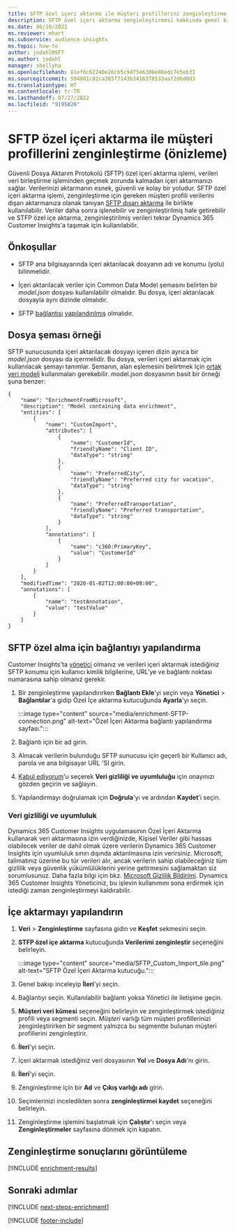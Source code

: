 ```yaml
---
title: SFTP özel içeri aktarma ile müşteri profillerini zenginleştirme (önizleme)
description: SFTP özel içeri aktarma zenginleştirmesi hakkında genel bilgiler.
ms.date: 06/10/2022
ms.reviewer: mhart
ms.subservice: audience-insights
ms.topic: how-to
author: jodahlMSFT
ms.author: jodahl
manager: shellyha
ms.openlocfilehash: 81ef6c62240e26cb5c9475e6306e08edc7e5eb31
ms.sourcegitcommit: 594081c82ca385f7143b3416378533aaf2d6d0d3
ms.translationtype: HT
ms.contentlocale: tr-TR
ms.lasthandoff: 07/27/2022
ms.locfileid: "9195820"
---
```

# <a name="enrich-customer-profiles-with-sftp-custom-import-preview"></a>SFTP özel içeri aktarma ile müşteri profillerini zenginleştirme (önizleme)

Güvenli Dosya Aktarım Protokolü (SFTP) özel içeri aktarma işlemi, verileri veri birleştirme işleminden geçmek zorunda kalmadan içeri aktarmanızı sağlar. Verilerinizi aktarmanın esnek, güvenli ve kolay bir yoludur. SFTP özel içeri aktarma işlemi, zenginleştirme için gereken müşteri profili verilerini dışarı aktarmanıza olanak tanıyan [SFTP dışarı aktarma](export-sftp.md) ile birlikte kullanılabilir. Veriler daha sonra işlenebilir ve zenginleştirilmiş hale getirebilir ve STFP özel içe aktarma, zenginleştirilmiş verileri tekrar Dynamics 365 Customer Insights'a taşımak için kullanılabilir.

## <a name="prerequisites"></a>Önkoşullar

- SFTP ana bilgisayarında içeri aktarılacak dosyanın adı ve konumu (yolu) bilinmelidir.

- İçeri aktarılacak veriler için Common Data Model şemasını belirten bir *model.json* dosyası kullanılabilir olmalıdır. Bu dosya, içeri aktarılacak dosyayla aynı dizinde olmalıdır.

- SFTP [bağlantısı](connections.md) [yapılandırılmış](#configure-the-connection-for-sftp-custom-import) olmalıdır.

## <a name="file-schema-example"></a>Dosya şeması örneği

SFTP sunucusunda içeri aktarılacak dosyayı içeren dizin ayrıca bir *model.json* dosyası da içermelidir. Bu dosya, verileri içeri aktarmak için kullanılacak şemayı tanımlar. Şemanın, alan eşlemesini belirtmek Için [ortak veri modeli](/common-data-model/) kullanmaları gerekebilir. model.json dosyasının basit bir örneği şuna benzer:

```
{
    "name": "EnrichmentFromMicrosoft",
    "description": "Model containing data enrichment",
    "entities": [
        {
            "name": "CustomImport",
            "attributes": [
                {
                    "name": "CustomerId",
                    "friendlyName": "Client ID",
                    "dataType": "string"
                },
                {
                    "name": "PreferredCity",
                    "friendlyName": "Preferred city for vacation",
                    "dataType": "string"
                },
                {
                    "name": "PreferredTransportation",
                    "friendlyName": "Preferred transportation",
                    "dataType": "string"
                }
            ],
            "annotations": [
                {
                    "name": "c360:PrimaryKey",
                    "value": "CustomerId"
                }
            ]
        }
    ],
    "modifiedTime": "2020-01-02T12:00:00+08:00",
    "annotations": [
        {
            "name": "testAnnotation",
            "value": "testValue"
        }
    ]
}
```

## <a name="configure-the-connection-for-sftp-custom-import"></a>SFTP özel alma için bağlantıyı yapılandırma

Customer Insights'ta [yönetici](permissions.md#admin) olmanız ve verileri içeri aktarmak istediğiniz SFTP konumu için kullanıcı kimlik bilgilerine, URL'ye ve bağlantı noktası numarasına sahip olmanız gerekir.

1. Bir zenginleştirme yapılandırırken **Bağlantı Ekle**'yi seçin veya **Yönetici** > **Bağlantılar**'a gidip Özel İçe aktarma kutucuğunda **Ayarla**'yı seçin.

   :::image type="content" source="media/enrichment-SFTP-connection.png" alt-text="Özel İçeri Aktarma bağlantı yapılandırma sayfası.":::

1. Bağlantı için bir ad girin.

1. Alınacak verilerin bulunduğu SFTP sunucusu için geçerli bir Kullanıcı adı, parola ve ana bilgisayar URL 'SI girin.

1. [Kabul ediyorum](#data-privacy-and-compliance)'u seçerek **Veri gizliliği ve uyumluluğu** için onayınızı gözden geçirin ve sağlayın.

1. Yapılandırmayı doğrulamak için **Doğrula**'yı ve ardından **Kaydet**'i seçin.

### <a name="data-privacy-and-compliance"></a>Veri gizliliği ve uyumluluk

Dynamics 365 Customer Insights uygulamasının Özel İçeri Aktarma kullanarak veri aktarmasına izin verdiğinizde, Kişisel Veriler gibi hassas olabilecek veriler de dahil olmak üzere verilerin Dynamics 365 Customer Insights için uyumluluk sınırı dışında aktarılmasına izin verirsiniz. Microsoft, talimatınız üzerine bu tür verileri alır, ancak verilerin sahip olabileceğiniz tüm gizlilik veya güvenlik yükümlülüklerini yerine getirmesini sağlamaktan siz sorumlusunuz. Daha fazla bilgi için bkz. [Microsoft Gizlilik Bildirimi](https://go.microsoft.com/fwlink/?linkid=396732).
Dynamics 365 Customer Insights Yöneticiniz, bu işlevin kullanımını sona erdirmek için istediği zaman zenginleştirmeyi kaldırabilir.

## <a name="configure-the-import"></a>İçe aktarmayı yapılandırın

1. **Veri** > **Zenginleştirme** sayfasına gidin ve **Keşfet** sekmesini seçin.

1. **STFP özel içe aktarma** kutucuğunda **Verilerimi zenginleştir** seçeneğini belirleyin.

   :::image type="content" source="media/SFTP_Custom_Import_tile.png" alt-text="SFTP Özel İçeri Aktarma kutucuğu.":::

1. Genel bakışı inceleyip **İleri**'yi seçin.

1. Bağlantıyı seçin. Kullanılabilir bağlantı yoksa Yönetici ile iletişime geçin.

1. **Müşteri veri kümesi** seçeneğini belirleyin ve zenginleştirmek istediğiniz profili veya segmenti seçin. *Müşteri* varlığı tüm müşteri profillerinizi zenginleştirirken bir segment yalnızca bu segmentte bulunan müşteri profillerini zenginleştirir.

1. **İleri**'yi seçin.

1. İçeri aktarmak istediğiniz veri dosyasının **Yol** ve **Dosya Adı**'nı girin.

1. **İleri**'yi seçin.

1. Zenginleştirme için bir **Ad** ve **Çıkış varlığı adı** girin.

1. Seçimlerinizi inceledikten sonra **zenginleştirmei kaydet** seçeneğini belirleyin.

1. Zenginleştirme işlemini başlatmak için **Çalıştır**'ı seçin veya **Zenginleştirmeler** sayfasına dönmek için kapatın.

## <a name="view-enrichment-results"></a>Zenginleştirme sonuçlarını görüntüleme

[!INCLUDE [enrichment-results](includes/enrichment-results.md)]

## <a name="next-steps"></a>Sonraki adımlar

[!INCLUDE [next-steps-enrichment](includes/next-steps-enrichment.md)]

[!INCLUDE [footer-include](includes/footer-banner.md)]
